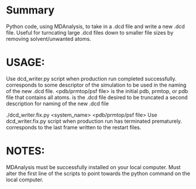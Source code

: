 # Summary 
Python code, using MDAnalysis, to take in a .dcd file and write a new .dcd file. Useful for turncating large .dcd files down to smaller file sizes by removing solvent/unwanted atoms. 

# USAGE:
<head>
  <script type="text/javascript" src="https://gist.github.com/mccullaghlab/de241559bdeffdb28c57.js"></script>
</head>
  
  Use dcd_writer.py script when production run completed successfully.
  <system name> corresponds to some descriptor of the simulation to be used in the naming of the new .dcd file.
  <pdb/prmtop/psf file> is the initial pdb, prmtop, or pdb file that contains all atoms.
  <trajectory file> is the .dcd file desired to be truncated
  <production number> a second description for naming of the new .dcd file 
  
./dcd_writer.fix.py <system_name> <pdb/prmtop/psf file> <trajectory file> <production number> <final frame number>
  Use dcd_writer.fix.py script when production run has terminated prematurely.
  <final frame number> corresponds to the last frame written to the restart files. 

# NOTES:
  MDAnalysis must be successfully installed on your local computer.
  Must alter the first line of the scripts to point towards the python command on the local computer.
  
  
  

